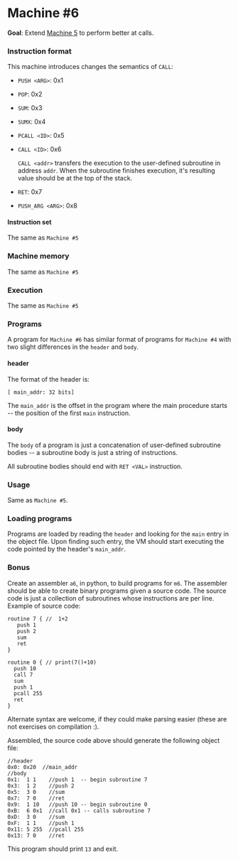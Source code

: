 # Machine #6

**Goal**: Extend [Machine 5](exercise_05.md) to perform better at calls.

### Instruction format

This machine introduces changes the semantics of `CALL`:


- `PUSH <ARG>`: 0x1
- `POP`:  0x2
- `SUM`:  0x3
- `SUMX`: 0x4
- `PCALL <ID>`: 0x5
- `CALL <ID>`: 0x6

  `CALL <addr>` transfers the execution to the user-defined subroutine in address `addr`. When the subroutine finishes execution, it's resulting value should be at the top of the stack.

- `RET`: 0x7
- `PUSH_ARG <ARG>`: 0x8

#### Instruction set

The same as `Machine #5`

### Machine memory

The same as `Machine #5`

### Execution

The same as `Machine #5`

### Programs


A program for `Machine #6` has similar format of programs for `Machine #4`
with two slight differences in the `header` and `body`.

#### header

The format of the header is:

```
[ main_addr: 32 bits]
```

The `main_addr` is the offset in the program where the main procedure starts -- the position of the first `main` instruction.

#### body

The `body` of a program is just a concatenation of user-defined subroutine
bodies -- a subroutine body is just a string of instructions.

All subroutine bodies should end with `RET <VAL>` instruction.

### Usage

Same as `Machine #5`.

### Loading programs

Programs are loaded by reading the `header` and looking for the `main` entry
in the object file. Upon finding such entry, the VM should start executing the
code pointed by the header's `main_addr`.

### Bonus

Create an assembler `a6`, in python, to build programs for `m6`. The assembler
should be able to create binary programs given a source code. The source code
is just a collection of subroutines whose instructions are per line. Example
of source code:

```
routine 7 { //  1+2
   push 1
   push 2
   sum
   ret
}

routine 0 { // print(7()+10)
  push 10
  call 7
  sum
  push 1
  pcall 255
  ret
}
```

Alternate syntax are welcome, if they could make parsing easier (these are not exercises on compilation :).

Assembled, the source code above should generate the following object file:

```
//header
0x0: 0x20  //main_addr
//body
0x1:  1 1    //push 1  -- begin subroutine 7
0x3:  1 2    //push 2
0x5:  3 0    //sum
0x7:  7 0    //ret
0x9:  1 10   //push 10 -- begin subroutine 0
0xB:  6 0x1  //call 0x1 -- calls subroutine 7
0xD:  3 0    //sum
0xF:  1 1    //push 1
0x11: 5 255  //pcall 255
0x13: 7 0    //ret
```

This program should print `13` and exit.
